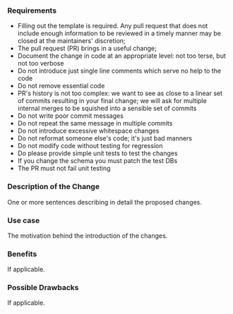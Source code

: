 ### Requirements

- Filling out the template is required. Any pull request that does not include enough information to be reviewed in a timely manner may be closed at the maintainers' discretion;
- The pull request (PR) brings in a useful change;
- Document the change in code at an appropriate level: not too terse, but not too verbose
- Do not introduce just single line comments which serve no help to the code
- Do not remove essential code
- PR's history is not too complex: we want to see as close to a linear set of commits resulting in your final change; we will ask for multiple internal merges to be squished into a sensible set of commits
- Do not write poor commit messages
- Do not repeat the same message in multiple commits
- Do not introduce excessive whitespace changes
- Do not reformat someone else's code; it's just bad manners
- Do not modify code without testing for regression
- Do please provide simple unit tests to test the changes
- If you change the schema you must patch the test DBs
- The PR must not fail unit testing

### Description of the Change

One or more sentences describing in detail the proposed changes.

### Use case

The motivation behind the introduction of the changes.

### Benefits

If applicable.

### Possible Drawbacks

If applicable.